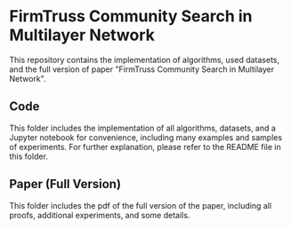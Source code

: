 FirmTruss Community Search in Multilayer Network
================================================

This repository contains the implementation of algorithms, used datasets, and the full version of paper "FirmTruss Community Search in Multilayer Network". 



Code
----------------
This folder includes the implementation of all algorithms, datasets, and a Jupyter notebook for convenience, including many examples and samples of experiments. For further explanation, please refer to the README file in this folder.  


Paper (Full Version)
----------------
This folder includes the pdf of the full version of the paper, including all proofs, additional experiments, and some details.
